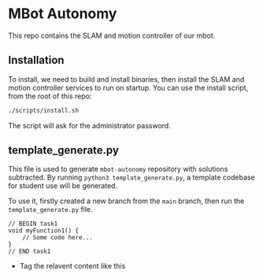 # MBot Autonomy

This repo contains the SLAM and motion controller of our mbot.

## Installation

To install, we need to build and install binaries, then install the SLAM and motion controller services to run on startup. You can use the install script, from the root of this repo:
```bash
./scripts/install.sh
```
The script will ask for the administrator password.

## template_generate.py

This file is used to generate `mbot-autonomy` repository with solutions subtracted. 
By running `python3 template_generate.py`, a template codebase for student use will be generated.

To use it, firstly created a new branch from the `main` branch, then run the `template_generate.py` file.

```
// BEGIN task1
void myFunction1() {
    // Some code here...
}
// END task1
```
- Tag the relavent content like this 
